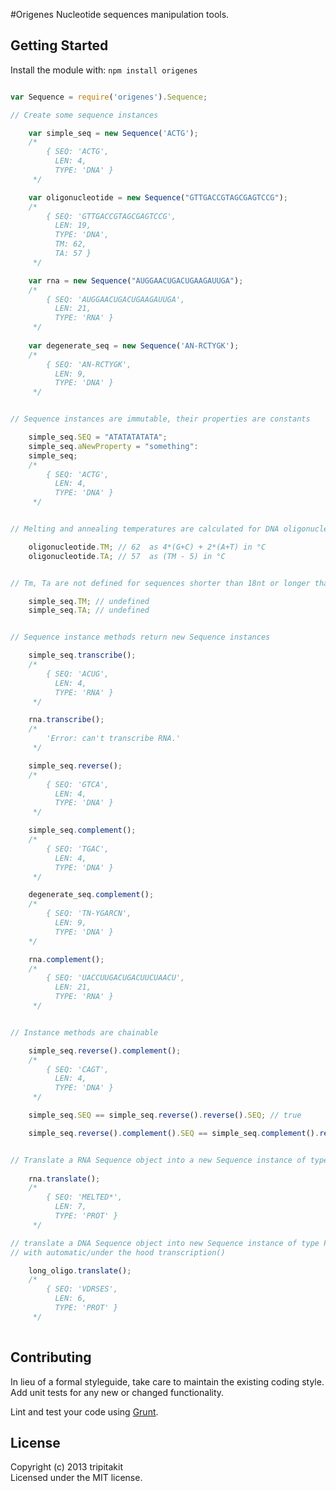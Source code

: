 #Origenes
Nucleotide sequences manipulation tools.

## Getting Started
Install the module with: `npm install origenes`

```javascript

var Sequence = require('origenes').Sequence;

// Create some sequence instances

	var simple_seq = new Sequence('ACTG');
	/*
		{ SEQ: 'ACTG', 
		  LEN: 4,
		  TYPE: 'DNA' }
	 */

	var oligonucleotide = new Sequence("GTTGACCGTAGCGAGTCCG");
	/*
		{ SEQ: 'GTTGACCGTAGCGAGTCCG',
		  LEN: 19,
		  TYPE: 'DNA',
		  TM: 62,
		  TA: 57 }
	 */

	var rna = new Sequence("AUGGAACUGACUGAAGAUUGA");
	/*
		{ SEQ: 'AUGGAACUGACUGAAGAUUGA', 
		  LEN: 21,
		  TYPE: 'RNA' }
	 */
 
	var degenerate_seq = new Sequence('AN-RCTYGK');
	/*
		{ SEQ: 'AN-RCTYGK',
		  LEN: 9,
		  TYPE: 'DNA' }
	 */


// Sequence instances are immutable, their properties are constants

	simple_seq.SEQ = "ATATATATATA";
	simple_seq.aNewProperty = "something":
	simple_seq; 
	/*
		{ SEQ: 'ACTG', 
		  LEN: 4,
		  TYPE: 'DNA' }
	 */


// Melting and annealing temperatures are calculated for DNA oligonucleotides [18..25nt]

	oligonucleotide.TM; // 62  as 4*(G+C) + 2*(A+T) in °C
	oligonucleotide.TA; // 57  as (TM - 5) in °C


// Tm, Ta are not defined for sequences shorter than 18nt or longer than 25nt

	simple_seq.TM; // undefined
	simple_seq.TA; // undefined


// Sequence instance methods return new Sequence instances

	simple_seq.transcribe();
	/*
		{ SEQ: 'ACUG', 
		  LEN: 4,
		  TYPE: 'RNA' }
	 */

	rna.transcribe(); 
	/*
		'Error: can't transcribe RNA.' 
	 */

	simple_seq.reverse();
	/*
		{ SEQ: 'GTCA', 
		  LEN: 4,
		  TYPE: 'DNA' }
	 */

	simple_seq.complement(); 
	/*
		{ SEQ: 'TGAC', 
		  LEN: 4,
		  TYPE: 'DNA' }
	 */

	degenerate_seq.complement(); 
	/* 
		{ SEQ: 'TN-YGARCN',
		  LEN: 9,
		  TYPE: 'DNA' }
	*/ 

	rna.complement(); 
	/*
		{ SEQ: 'UACCUUGACUGACUUCUAACU', 
		  LEN: 21,
		  TYPE: 'RNA' }
	 */


// Instance methods are chainable

	simple_seq.reverse().complement(); 
	/*
		{ SEQ: 'CAGT', 
		  LEN: 4,
		  TYPE: 'DNA' }
	 */

	simple_seq.SEQ == simple_seq.reverse().reverse().SEQ; // true

	simple_seq.reverse().complement().SEQ == simple_seq.complement().reverse().SEQ; // true


// Translate a RNA Sequence object into a new Sequence instance of type PROT
	
	rna.translate();
	/*
		{ SEQ: 'MELTED*',
		  LEN: 7,
		  TYPE: 'PROT' }
	 */

// translate a DNA Sequence object into new Sequence instance of type PROT
// with automatic/under the hood transcription()

	long_oligo.translate();
	/*
		{ SEQ: 'VDRSES',
		  LEN: 6,
		  TYPE: 'PROT' }
	 */
	 
```

## Contributing
In lieu of a formal styleguide, take care to maintain the existing coding style. Add unit tests for any new or changed functionality.

Lint and test your code using [Grunt](http://gruntjs.com/).


## License
Copyright (c) 2013 tripitakit  
Licensed under the MIT license.

